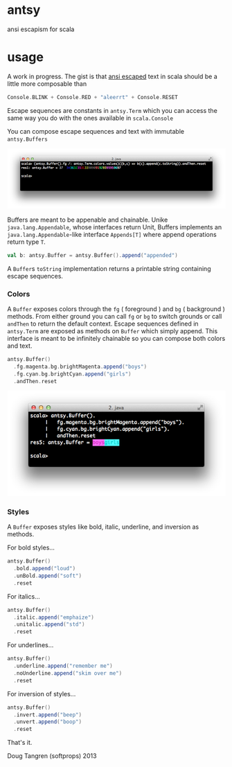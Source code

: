 # antsy

ansi escapism for scala

# usage

A work in progress. The gist is that [ansi escaped](http://en.wikipedia.org/wiki/ANSI_escape_code) text in scala
should be a little more composable than

```scala
Console.BLINK + Console.RED + "aleerrt" + Console.RESET
```

Escape sequences are constants in `antsy.Term` which you can access the same way you do with the ones
available in `scala.Console`

You can compose escape sequences and text with immutable `antsy.Buffers`

![pic](antsy.png)

Buffers are meant to be appenable and chainable. Unike `java.lang.Appendable`, whose interfaces return Unit, Buffers implements an `java.lang.Appendable`-like interface `Appends[T]` where append operations return type `T`. 

```scala
val b: antsy.Buffer = antsy.Buffer().append("appended")
```

A `Buffer`s `toString` implementation returns a printable string containing escape sequences.


### Colors

A `Buffer` exposes colors through the `fg` ( foreground ) and `bg` ( background ) methods. From either ground you can call `fg` or `bg` to switch grounds or call `andThen` to return the default context. Escape sequences defined in `antsy.Term` are exposed as methods on `Buffer` which simply append. This interface is meant to be infinitely chainable so you can compose both colors and text.


```scala
antsy.Buffer()
  .fg.magenta.bg.brightMagenta.append("boys")
  .fg.cyan.bg.brightCyan.append("girls")
  .andThen.reset
```

![bg](antsy_bg.png)

### Styles

A `Buffer` exposes styles like bold, italic, underline, and inversion as methods.

For bold styles...

```scala
antsy.Buffer()
  .bold.append("loud")
  .unBold.append("soft")
  .reset
```

For italics...

```scala
antsy.Buffer()
  .italic.append("emphaize")
  .unitalic.append("std")
  .reset
```

For underlines...

```scala
antsy.Buffer()
  .underline.append("remember me")
  .noUnderline.append("skim over me")
  .reset
```

For inversion of styles...

```scala
antsy.Buffer()
  .invert.append("beep")
  .unvert.append("boop")
  .reset
```

That's it.

Doug Tangren (softprops) 2013
